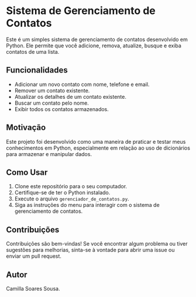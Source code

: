 # Sistema de Gerenciamento de Contatos

Este é um simples sistema de gerenciamento de contatos desenvolvido em Python. Ele permite que você adicione, remova, atualize, busque e exiba contatos de uma lista.

## Funcionalidades

- Adicionar um novo contato com nome, telefone e email.
- Remover um contato existente.
- Atualizar os detalhes de um contato existente.
- Buscar um contato pelo nome.
- Exibir todos os contatos armazenados.

## Motivação

Este projeto foi desenvolvido como uma maneira de praticar e testar meus conhecimentos em Python, especialmente em relação ao uso de dicionários para armazenar e manipular dados.

## Como Usar

1. Clone este repositório para o seu computador.
2. Certifique-se de ter o Python instalado.
3. Execute o arquivo `gerenciador_de_contatos.py`.
4. Siga as instruções do menu para interagir com o sistema de gerenciamento de contatos.

## Contribuições

Contribuições são bem-vindas! Se você encontrar algum problema ou tiver sugestões para melhorias, sinta-se à vontade para abrir uma issue ou enviar um pull request.

## Autor

Camilla Soares Sousa.


